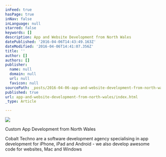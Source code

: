 ```yaml
---
inFeed: true
hasPage: true
inNav: false
inLanguage: null
starred: false
keywords: []
description: App and Website Development from North Wales
datePublished: '2016-04-06T14:43:49.163Z'
dateModified: '2016-04-06T14:41:07.356Z'
title: ''
author: []
authors: []
publisher:
  name: null
  domain: null
  url: null
  favicon: null
sourcePath: _posts/2016-04-06-app-and-website-development-from-north-wales.md
published: true
url: app-and-website-development-from-north-wales/index.html
_type: Article

---
```

![](https://the-grid-user-content.s3-us-west-2.amazonaws.com/1d9973c7-bc6a-4015-aa3a-918930c2b52d.png)

Custom App Development from North Wales

Cobalt Techno are a software development agency specialising in app development for iPhone, iPad and Android - we also develop awesome code for websites, Mac and Windows